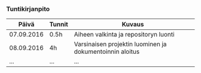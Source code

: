 ### Tuntikirjanpito
Päivä | Tunnit | Kuvaus
--------------- | ----- | ------
07.09.2016 | 0.5h | Aiheen valkinta ja repositoryn luonti
08.09.2016 | 4h | Varsinaisen projektin luominen ja dokumentoinnin aloitus
... | ... | ...
